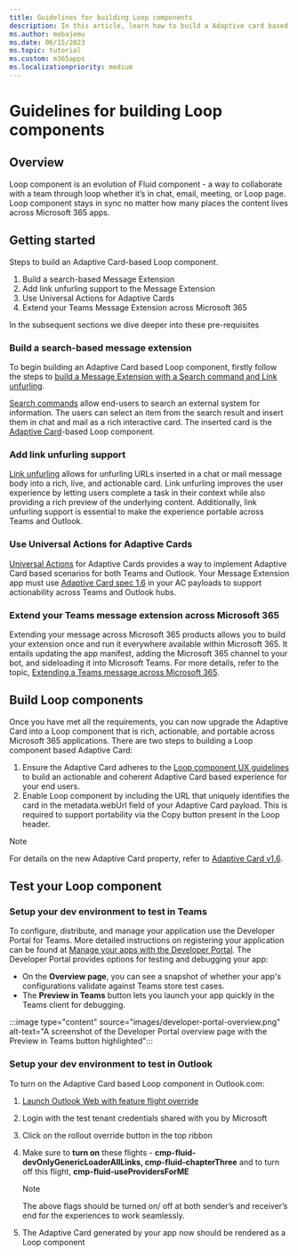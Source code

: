 ```yaml
---
title: Guidelines for building Loop components
description: In this article, learn how to build a Adaptive card based Loop component.
ms.author: mobajemu
ms.date: 06/15/2023
ms.topic: tutorial
ms.custom: m365apps
ms.localizationpriority: medium
---
```


# Guidelines for building Loop components 

## Overview

Loop component is an evolution of Fluid component - a way to collaborate with a team through loop whether it’s in chat, email, meeting, or Loop page. Loop component stays in sync no matter how many places the content lives across Microsoft 365 apps.

## Getting started

Steps to build an Adaptive Card-based Loop component.

1. Build a search-based Message Extension
1. Add link unfurling support to the Message Extension
1. Use Universal Actions for Adaptive Cards
1. Extend your Teams Message Extension across Microsoft 365

In the subsequent sections we dive deeper into these pre-requisites

### Build a search-based message extension

To begin building an Adaptive Card based Loop component, firstly follow the steps to [build a Message Extension with a Search command and Link unfurling](../messaging-extensions/what-are-messaging-extensions.md ). 

[Search commands](../sbs-messagingextension-searchcommand.yml) allow end-users to search an external system for information. The users can select an item from the search result and insert them in chat and mail as a rich interactive card. The inserted card is the [Adaptive Card](../task-modules-and-cards/cards/cards-reference.md#adaptive-card)-based Loop component.

### Add link unfurling support

[Link unfurling](../messaging-extensions/how-to/link-unfurling.md) allows for unfurling URLs inserted in a chat or mail message body into a rich, live, and actionable card. Link unfurling improves the user experience by letting users complete a task in their context while also providing a rich preview of the underlying content. Additionally, link unfurling support is essential to make the experience portable across Teams and Outlook.

### Use Universal Actions for Adaptive Cards

[Universal Actions](../task-modules-and-cards/cards/Universal-actions-for-adaptive-cards/Work-with-Universal-Actions-for-Adaptive-Cards.md) for Adaptive Cards provides a way to implement Adaptive Card based scenarios for both Teams and Outlook. Your Message Extension app must use [Adaptive Card spec 1.6](https://github.com/microsoft/adaptivecards/pull/7105) in your AC payloads to support actionability across Teams and Outlook hubs.

### Extend your Teams message extension across Microsoft 365

Extending your message across Microsoft 365 products allows you to build your extension once and run it everywhere available within Microsoft 365. It entails updating the app manifest, adding the Microsoft 365 channel to your bot, and sideloading it into Microsoft Teams. For more details, refer to the topic, [Extending a Teams message across Microsoft 365](extend-m365-teams-message-extension.md).

## Build Loop components

Once you have met all the requirements, you can now upgrade the Adaptive Card into a Loop component that is rich, actionable, and portable across Microsoft 365 applications. There are two steps to building a Loop component based Adaptive Card:

1. Ensure the Adaptive Card adheres to the [Loop component UX guidelines](loop-ux-guide.md) to build an actionable and coherent Adaptive Card based experience for your end users.
1. Enable Loop component by including the URL that uniquely identifies the card in the metadata.webUrl field of your Adaptive Card payload. This is required to support portability via the Copy button present in the Loop header.

> [!NOTE]  
> For details on the new Adaptive Card property, refer to [Adaptive Card v1.6](https://github.com/microsoft/adaptivecards/pull/7105).

## Test your Loop component

### Setup your dev environment to test in Teams

To configure, distribute, and manage your application use the Developer Portal for Teams. More detailed instructions on registering your application can be found at [Manage your apps with the Developer Portal](../concepts/build-and-test/teams-developer-portal.md). The Developer Portal provides options for testing and debugging your app:

* On the **Overview page**, you can see a snapshot of whether your app's configurations validate against Teams store 
test cases.
* The **Preview in Teams** button lets you launch your app quickly in the Teams client for debugging.

:::image type="content" source="images/developer-portal-overview.png" alt-text="A screenshot of the Developer Portal overview page with the Preview in Teams button highlighted":::

### Setup your dev environment to test in Outlook

To turn on the Adaptive Card based Loop component in Outlook.com:

1. [Launch Outlook Web with feature flight override](https://outlook-sdf.office.com/mail/?&cardLoop.componentEnabled=on)
1. Login with the test tenant credentials shared with you by Microsoft
1. Click on the rollout override button in the top ribbon
1. Make sure to **turn on** these flights - **cmp-fluid-devOnlyGenericLoaderAllLinks, cmp-fluid-chapterThree** and to 
turn off this flight, **cmp-fluid-useProvidersForME**
    > [!NOTE]
    > The above flags should be turned on/ off at both sender’s and receiver’s end for the experiences to work seamlessly.

1. The Adaptive Card generated by your app now should be rendered as a Loop component